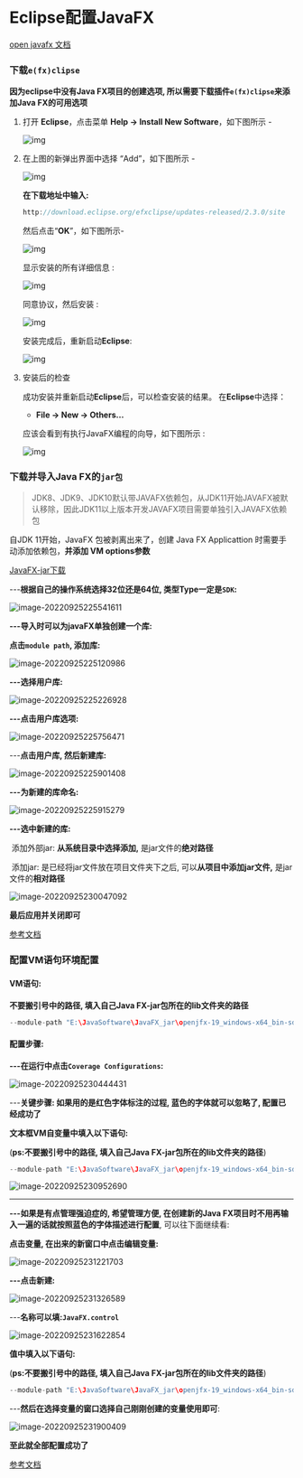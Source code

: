 # Eclipse配置JavaFX

[open javafx 文档](https://openjfx.io/openjfx-docs/)

### 下载`e(fx)clipse`

**因为eclipse中没有Java FX项目的创建选项, 所以需要下载插件`e(fx)clipse`来添加Java FX的可用选项**

1. 打开 **Eclipse**，点击菜单 **Help -> Install New Software**，如下图所示 -

   ![img](E:\Typora\ty_Photo\809140126_34000.png)

2. 在上图的新弹出界面中选择 “Add”，如下图所示 -

   ![img](E:\Typora\ty_Photo\597140127_14451.png)

   

   **在下载地址中输入:**

   ```java
   http://download.eclipse.org/efxclipse/updates-released/2.3.0/site
   ```

   

   然后点击“**OK**”，如下图所示-

   ![img](E:\Typora\ty_Photo\516140129_78516.png)

   

   显示安装的所有详细信息 :

   ![img](E:\Typora\ty_Photo\351140131_65599.png)

   

   同意协议，然后安装 :

   ![img](E:\Typora\ty_Photo\808140131_12878.png)

   

   安装完成后，重新启动**Eclipse**:

   ![img](E:\Typora\ty_Photo\324140133_97194.png)

3. 安装后的检查

   成功安装并重新启动**Eclipse**后，可以检查安装的结果。
   在**Eclipse**中选择：

   - **File -> New -> Others…**

   应该会看到有执行JavaFX编程的向导，如下图所示 :

   ![img](E:\Typora\ty_Photo\268140135_82027.png)

### 下载并导入Java FX的`jar包`

> JDK8、JDK9、JDK10默认带JAVAFX依赖包，从JDK11开始JAVAFX被默认移除，因此JDK11以上版本开发JAVAFX项目需要单独引入JAVAFX依赖包

自JDK 11开始，JavaFX 包被剥离出来了，创建 Java FX Applicattion 时需要手动添加依赖包，**并添加 VM options参数**

[JavaFX-jar下载](https://gluonhq.com/products/javafx/)

---**根据自己的操作系统选择32位还是64位, 类型Type一定是`SDK`:** 

![image-20220925225541611](E:\Typora\ty_Photo\image-20220925225541611.png)



**---导入时可以为javaFX单独创建一个库:**

**点击`module path`, 添加库:**

![image-20220925225120986](E:\Typora\ty_Photo\image-20220925225120986.png)



**---选择用户库:**

![image-20220925225226928](E:\Typora\ty_Photo\image-20220925225226928.png)



**---点击用户库选项:**

![image-20220925225756471](E:\Typora\ty_Photo\image-20220925225756471.png)



---**点击用户库, 然后新建库:**

![image-20220925225901408](E:\Typora\ty_Photo\image-20220925225901408.png)



**---为新建的库命名:**

![image-20220925225915279](E:\Typora\ty_Photo\image-20220925225915279.png)



**---选中新建的库:** 

​	添加外部jar: **从系统目录中选择添加,** 是jar文件的**绝对路径**

​	添加jar: 是已经将jar文件放在项目文件夹下之后, 可以**从项目中添加jar文件,** 是jar文件的**相对路径**

![image-20220925230047092](E:\Typora\ty_Photo\image-20220925230047092.png)

**最后应用并关闭即可**

[参考文档](https://blog.csdn.net/weixin_49552238/article/details/120478178)



### 配置VM语句环境配置

#### **VM语句:**

**不要搬引号中的路径, 填入自己Java FX-jar包所在的lib文件夹的路径**

```java
--module-path "E:\JavaSoftware\JavaFX_jar\openjfx-19_windows-x64_bin-sdk\javafx-sdk-19\lib" --add-modules javafx.controls,javafx.fxml
```



#### 配置步骤:

**---在运行中点击`Coverage Configurations`:**

![image-20220925230444431](E:\Typora\ty_Photo\image-20220925230444431.png)



---**关键步骤: 如果用的是红色字体标注的过程, 蓝色的字体就可以忽略了, 配置已经成功了**

**文本框VM自变量中填入以下语句:**

(**ps:不要搬引号中的路径, 填入自己Java FX-jar包所在的lib文件夹的路径**)

```java
--module-path "E:\JavaSoftware\JavaFX_jar\openjfx-19_windows-x64_bin-sdk\javafx-sdk-19\lib" --add-modules javafx.controls,javafx.fxml
```

![image-20220925230952690](E:\Typora\ty_Photo\image-20220925230952690.png)

--------

**---如果是有点管理强迫症的, 希望管理方便, 在创建新的Java FX项目时不用再输入一遍的话就按照蓝色的字体描述进行配置**, 可以往下面继续看:

**点击变量, 在出来的新窗口中点击编辑变量:**

![image-20220925231221703](E:\Typora\ty_Photo\image-20220925231221703.png)



**---点击新建:**

![image-20220925231326589](E:\Typora\ty_Photo\image-20220925231326589.png)



---**名称可以填:`JavaFX.control`**

![image-20220925231622854](E:\Typora\ty_Photo\image-20220925231622854.png)

**值中填入以下语句:**

(**ps:不要搬引号中的路径, 填入自己Java FX-jar包所在的lib文件夹的路径**)

```java
--module-path "E:\JavaSoftware\JavaFX_jar\openjfx-19_windows-x64_bin-sdk\javafx-sdk-19\lib" --add-modules javafx.controls,javafx.fxml
```



---**然后在选择变量的窗口选择自己刚刚创建的变量使用即可**:

![image-20220925231900409](E:\Typora\ty_Photo\image-20220925231900409.png)



**至此就全部配置成功了**

[参考文档](https://blog.csdn.net/CHINA_CNN/article/details/105988824)

